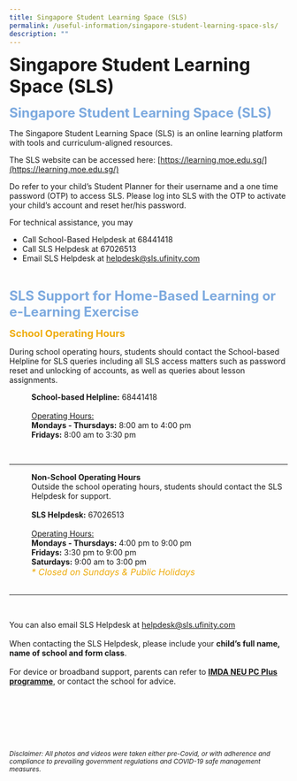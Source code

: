```yaml
---
title: Singapore Student Learning Space (SLS)
permalink: /useful-information/singapore-student-learning-space-sls/
description: ""
---
```

<b><font size=6>Singapore Student Learning Space (SLS)</font></b>

<b><font size=5 color="#7daadf">Singapore Student Learning Space (SLS)</font></b>

  
The Singapore Student Learning Space (SLS) is an online learning platform with tools and curriculum-aligned resources.  
  
The SLS website can be accessed here: [https://learning.moe.edu.sg/](https://learning.moe.edu.sg/)  
  
Do refer to your child’s Student Planner for their username and a one time password (OTP) to access SLS. Please log into SLS with the OTP to activate your child’s account and reset her/his password.  
  
For technical assistance, you may  
  

*   Call School-Based Helpdesk at 68441418
*   Call SLS Helpdesk at 67026513
*   Email SLS Helpdesk at [helpdesk@sls.ufinity.com](mailto:helpdesk@sls.ufinity.com)

<br>

<b><font size=5 color="#7daadf">SLS Support for Home-Based Learning or e-Learning Exercise</font></b>

<b><font size=4 color="#eeac0d">School Operating Hours</font></b>

During school operating hours, students should contact the School-based Helpline for SLS queries including all SLS access matters such as password reset and unlocking of accounts, as well as queries about lesson assignments.  

<p style="margin-left: 40px">
<b>School-based Helpline:</b> 68441418
<br><br>
<u>Operating Hours:</u><br>
<b>Mondays - Thursdays:</b> 8:00 am to 4:00 pm<br>
<b>Fridays:</b> 8:00 am to 3:30 pm<br>
</p>

<br>
 
 * * *

<p style="margin-left: 40px">
<b>Non-School Operating Hours</b>
<br>
Outside the school operating hours, students should contact the SLS Helpdesk for support. <br><br> 
<b>SLS Helpdesk:</b> 67026513  
<br><br>
<u>Operating Hours:</u><br>
<b>Mondays - Thursdays:</b> 4:00 pm to 9:00 pm<br>
<b>Fridays:</b> 3:30 pm to 9:00 pm<br>
<b>Saturdays:</b> 9:00 am to 3:00 pm<br>
<em><font size=3 color="#eeac0d">* Closed on Sundays & Public Holidays</font></em>
<br>
<br>
	
 * * *
	
<br>

You can also email SLS Helpdesk at [helpdesk@sls.ufinity.com](mailto:helpdesk@sls.ufinity.com)  
 <br>
When contacting the SLS Helpdesk, please include your <b>child’s full name, name of school and form class</b>.  
<br>
For device or broadband support, parents can refer to <b>[IMDA NEU PC Plus programme](https://www.imda.gov.sg/programme-listing/neu-pc-plus)</b>, or contact the school for advice.


	

<br><br><br><br><br><br>
<sup>_Disclaimer: All photos and videos were taken either pre-Covid, or with adherence and compliance to prevailing government regulations and COVID-19 safe management measures._</sup>